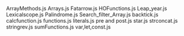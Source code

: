 ArrayMethods.js
Arrays.js
Fatarrow.js
HOFunctions.js
Leap_year.js
Lexicalscope.js
Palindrome.js
Search_filter_Array.js
backtick.js
calcfunction.js
functions.js
literals.js
pre and post.js
star.js
strconcat.js
stringrev.js
sumFunctions.js
var,let,const.js
